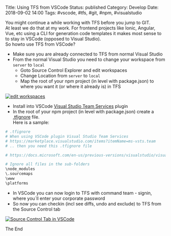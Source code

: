 Title: Using TFS from VSCode
Status: published
Category: Develop
Date: 2018-09-02 14:00
Tags: #vscode, #tfs, #git, #npm, #visualstudio

You might continue a while working with TFS before you jump to GIT.  
At least we do that at my work. For frontend projects like Ionic, Angular, Vue, etc using a CLI for generation code templates it makes most sense to to stay in VSCode (opposed to Visual Studio).  
So howto use TFS from VSCode?

* Make sure you are already connected to TFS from normal Visual Studio
* From the normal Visual Studio you need to change your workspace from `server` to `local`
    * Goto Source Control Explorer and edit workspaces
    * Change Location from `server` to `local`
    * Map the root of your npm project (in level with package.json) to where you want it (or where it already is) in TFS 

[![edit workspaces](https://raw.githubusercontent.com/Microsoft/vsts-vscode/master/assets/tf-workspace-dialog.png)](https://github.com/Microsoft/vsts-vscode/blob/master/TFVC_README.md#what-is-the-difference-between-a-local-and-server-workspace-how-can-i-tell-which-one-im-working-with)

* Install into VSCode [Visual Studio Team Services](https://marketplace.visualstudio.com/items?itemName=ms-vsts.team) plugin
* In the root of your npm project (in level with package.json) create a [.tfignore](https://docs.microsoft.com/en-us/previous-versions/visualstudio/visual-studio-2013/jj155786(v=vs.120)#tfignore-file-example) file.  
Here is a sample:

```bash
# .tfignore
# When using VSCode plugin Visual Studio Team Services
# https://marketplace.visualstudio.com/items?itemName=ms-vsts.team
# .. then you need this .tfignore file

# https://docs.microsoft.com/en-us/previous-versions/visualstudio/visual-studio-2013/jj155786(v=vs.120)#tfignore-file-example

# Ignore all files in the sub-folders
\node_modules
\.sourcemaps
\www
\platforms
```

* In VSCode you can now login to TFS with command team - signin, where you´ll enter your corporate password
* So now you can checkin (incl see diffs, undo and exclude) to TFS from the Source Control tab

[![Source Control Tab in VSCode](https://raw.githubusercontent.com/Microsoft/vsts-vscode/master/assets/tfvc-viewlet.png)](https://github.com/Microsoft/vsts-vscode/blob/master/TFVC_README.md#the-tfvc-source-control-viewlet)

The End